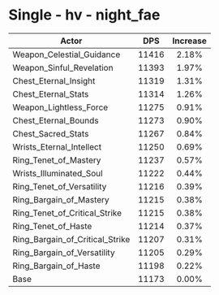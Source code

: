 # Single - hv - night_fae
| Actor | DPS | Increase |
|---|:---:|:---:|
|Weapon_Celestial_Guidance|11416|2.18%|
|Weapon_Sinful_Revelation|11393|1.97%|
|Chest_Eternal_Insight|11319|1.31%|
|Chest_Eternal_Stats|11314|1.26%|
|Weapon_Lightless_Force|11275|0.91%|
|Chest_Eternal_Bounds|11273|0.90%|
|Chest_Sacred_Stats|11267|0.84%|
|Wrists_Eternal_Intellect|11250|0.69%|
|Ring_Tenet_of_Mastery|11237|0.57%|
|Wrists_Illuminated_Soul|11222|0.44%|
|Ring_Tenet_of_Versatility|11216|0.39%|
|Ring_Bargain_of_Mastery|11215|0.38%|
|Ring_Tenet_of_Critical_Strike|11215|0.38%|
|Ring_Tenet_of_Haste|11214|0.37%|
|Ring_Bargain_of_Critical_Strike|11207|0.31%|
|Ring_Bargain_of_Versatility|11205|0.29%|
|Ring_Bargain_of_Haste|11198|0.22%|
|Base|11173|0.00%|
